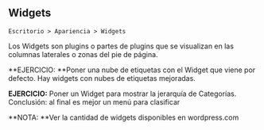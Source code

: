 ## Widgets

`Escritorio > Apariencia > Widgets`

Los Widgets son plugins o partes de plugins que se visualizan en las columnas laterales o zonas del pie de página.

**EJERCICIO: **Poner una nube de etiquetas con el Widget que viene por defecto. Hay widgets con nubes de etiquetas mejoradas.

**EJERCICIO:** Poner un Widget para mostrar la jerarquía de Categorías. Conclusión: al final es mejor un menú para clasificar

**NOTA: **Ver la cantidad de widgets disponibles en wordpress.com


